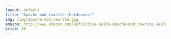 ```yaml
---
layout: default
title: "Apache mod_rewrite (Hardcover)"
img: /img/apache-mod_rewrite.jpg
amazon: http://www.amazon.com/Definitive-Guide-Apache-mod_rewrite-Guides/dp/1590595610/ref=sr_1_1_title_0_main?s=books&ie=UTF8&qid=1398798297&sr=1-1&keywords=apache+mod_rewrite
price: 10
---
```


 